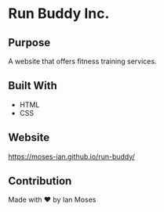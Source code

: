 # Run Buddy Inc.

## Purpose
A website that offers fitness training services.

## Built With
* HTML
* CSS

## Website
https://moses-ian.github.io/run-buddy/

## Contribution
Made with ❤️ by Ian Moses
